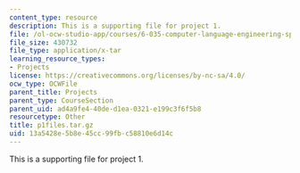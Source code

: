 ```yaml
---
content_type: resource
description: This is a supporting file for project 1.
file: /ol-ocw-studio-app/courses/6-035-computer-language-engineering-spring-2010/13a5428e5b8e45cc99fbc58810e6d14c_p1files.tar.gz
file_size: 430732
file_type: application/x-tar
learning_resource_types:
- Projects
license: https://creativecommons.org/licenses/by-nc-sa/4.0/
ocw_type: OCWFile
parent_title: Projects
parent_type: CourseSection
parent_uid: ad4a9fe4-40de-d1ea-0321-e199c3f6f5b8
resourcetype: Other
title: p1files.tar.gz
uid: 13a5428e-5b8e-45cc-99fb-c58810e6d14c
---
```

This is a supporting file for project 1.